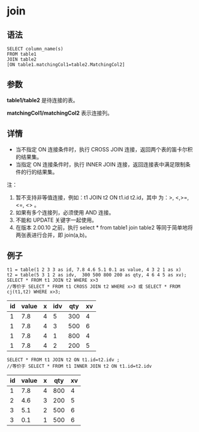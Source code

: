 # join

## 语法

```
SELECT column_name(s)
FROM table1
JOIN table2
[ON table1.matchingCol1=table2.MatchingCol2]
```

## 参数

**table1/table2** 是待连接的表。

**matchingCol1/matchingCol2** 表示连接列。

## 详情

* 当不指定 ON 连接条件时，执行 CROSS JOIN 连接，返回两个表的笛卡尔积的结果集。
* 当指定 ON 连接条件时，执行 INNER JOIN 连接，返回连接表中满足限制条件的行的结果集。

注：

1. 暂不支持非等值连接，例如：t1 JOIN t2 ON t1.id <op> t2.id，其中
   <op> 为：>, <,>=, <=, <> 。
2. 如果有多个连接列，必须使用 AND 连接。
3. 不能和 UPDATE 关键字一起使用。
4. 在版本 2.00.10 之前，执行 select \* from table1 join table2
   等同于简单地将两张表进行合并，即 join(a,b)。

## 例子

```
t1 = table(1 2 3 3 as id, 7.8 4.6 5.1 0.1 as value, 4 3 2 1 as x)
t2 = table(5 3 1 2 as idv,  300 500 800 200 as qty, 4 6 4 5 as xv);
SELECT * FROM t1 JOIN t2 WHERE x>3
//等价于 SELECT * FROM t1 CROSS JOIN t2 WHERE x>3 或 SELECT * FROM cj(t1,t2) WHERE x>3;
```

| id | value | x | idv | qty | xv |
| --- | --- | --- | --- | --- | --- |
| 1 | 7.8 | 4 | 5 | 300 | 4 |
| 1 | 7.8 | 4 | 3 | 500 | 6 |
| 1 | 7.8 | 4 | 1 | 800 | 4 |
| 1 | 7.8 | 4 | 2 | 200 | 5 |

```
SELECT * FROM t1 JOIN t2 ON t1.id=t2.idv ;
//等价于 SELECT * FROM t1 INNER JOIN t2 ON t1.id=t2.idv
```

| id | value | x | qty | xv |
| --- | --- | --- | --- | --- |
| 1 | 7.8 | 4 | 800 | 4 |
| 2 | 4.6 | 3 | 200 | 5 |
| 3 | 5.1 | 2 | 500 | 6 |
| 3 | 0.1 | 1 | 500 | 6 |

